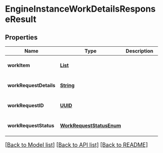 # EngineInstanceWorkDetailsResponseResult
## Properties

Name | Type | Description | Notes
------------ | ------------- | ------------- | -------------
**workItem** | [**List**](EngineInstanceWorkItem.md) |  | [optional] [default to null]
**workRequestDetails** | [**String**](string.md) |  | [optional] [default to null]
**workRequestID** | [**UUID**](UUID.md) |  | [optional] [default to null]
**workRequestStatus** | [**WorkRequestStatusEnum**](WorkRequestStatusEnum.md) |  | [optional] [default to null]

[[Back to Model list]](../README.md#documentation-for-models) [[Back to API list]](../README.md#documentation-for-api-endpoints) [[Back to README]](../README.md)

<style>
     p, ul, ol, li { font-size: 18px !important;}
</style>

